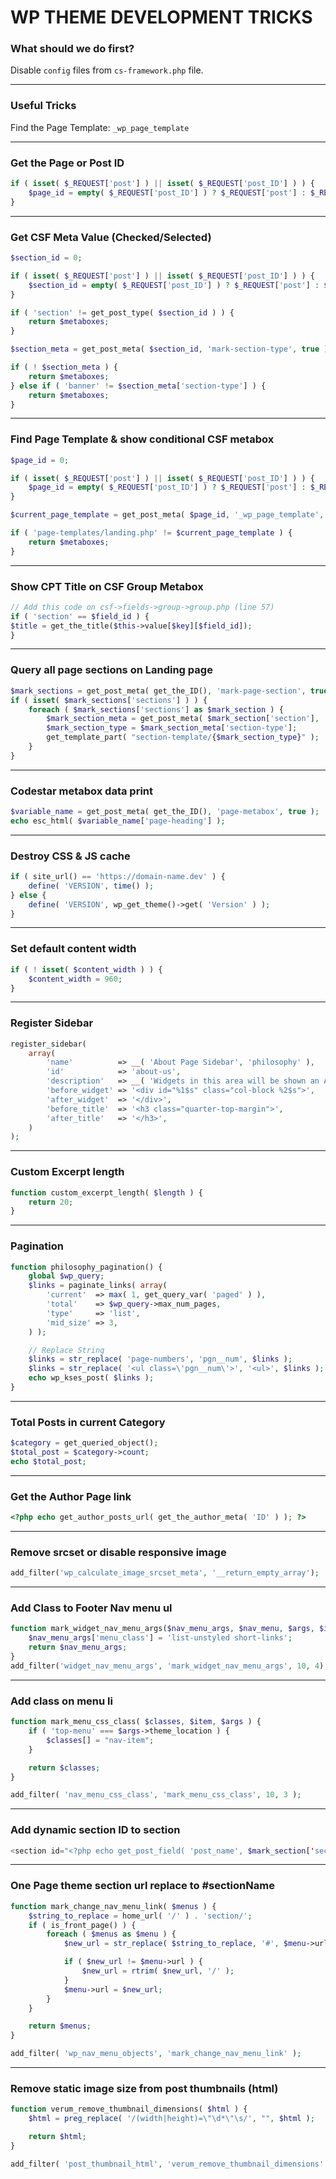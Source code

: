 # WP THEME DEVELOPMENT TRICKS

### What should we do first?
Disable `config` files from `cs-framework.php` file.

<hr>

### Useful Tricks
Find the Page Template: `_wp_page_template`

<hr>

### Get the Page or Post ID
```php
if ( isset( $_REQUEST['post'] ) || isset( $_REQUEST['post_ID'] ) ) {
    $page_id = empty( $_REQUEST['post_ID'] ) ? $_REQUEST['post'] : $_REQUEST['post_ID'];
}
```

<hr>

### Get CSF Meta Value (Checked/Selected)
```php
$section_id = 0;

if ( isset( $_REQUEST['post'] ) || isset( $_REQUEST['post_ID'] ) ) {
	$section_id = empty( $_REQUEST['post_ID'] ) ? $_REQUEST['post'] : $_REQUEST['post_ID'];
}

if ( 'section' != get_post_type( $section_id ) ) {
	return $metaboxes;
}

$section_meta = get_post_meta( $section_id, 'mark-section-type', true );

if ( ! $section_meta ) {
	return $metaboxes;
} else if ( 'banner' != $section_meta['section-type'] ) {
	return $metaboxes;
}
```

<hr>

### Find Page Template & show conditional CSF metabox
```php
$page_id = 0;

if ( isset( $_REQUEST['post'] ) || isset( $_REQUEST['post_ID'] ) ) {
	$page_id = empty( $_REQUEST['post_ID'] ) ? $_REQUEST['post'] : $_REQUEST['post_ID'];
}

$current_page_template = get_post_meta( $page_id, '_wp_page_template', true );

if ( 'page-templates/landing.php' != $current_page_template ) {
	return $metaboxes;
}
```

<hr>

### Show CPT Title on CSF Group Metabox
```php
// Add this code on csf->fields->group->group.php (line 57)
if ( 'section' == $field_id ) {
$title = get_the_title($this->value[$key][$field_id]);
}
```

<hr>

### Query all page sections on Landing page
```php
$mark_sections = get_post_meta( get_the_ID(), 'mark-page-section', true );
if ( isset( $mark_sections['sections'] ) ) {
	foreach ( $mark_sections['sections'] as $mark_section ) {
		$mark_section_meta = get_post_meta( $mark_section['section'], 'mark-section-type', true );
		$mark_section_type = $mark_section_meta['section-type'];
		get_template_part( "section-template/{$mark_section_type}" );
	}
}
```

<hr>

### Codestar metabox data print
```php
$variable_name = get_post_meta( get_the_ID(), 'page-metabox', true );
echo esc_html( $variable_name['page-heading'] );
```

<hr>

###  Destroy CSS & JS cache
```php
if ( site_url() == 'https://domain-name.dev' ) {
	define( 'VERSION', time() );
} else {
	define( 'VERSION', wp_get_theme()->get( 'Version' ) );
}
```

<hr>

### Set default content width
```php
if ( ! isset( $content_width ) ) {
	$content_width = 960;
}
```

<hr>

### Register Sidebar
```php
register_sidebar(
    array(
        'name'          => __( 'About Page Sidebar', 'philosophy' ),
        'id'            => 'about-us',
        'description'   => __( 'Widgets in this area will be shown an About us page.', 'philosophy' ),
        'before_widget' => '<div id="%1$s" class="col-block %2$s">',
        'after_widget'  => '</div>',
        'before_title'  => '<h3 class="quarter-top-margin">',
        'after_title'   => '</h3>',
    )
);
```

<hr>

### Custom Excerpt length
```php
function custom_excerpt_length( $length ) {
	return 20;
}
```

<hr>

### Pagination
```php
function philosophy_pagination() {
	global $wp_query;
	$links = paginate_links( array(
		'current'  => max( 1, get_query_var( 'paged' ) ),
		'total'    => $wp_query->max_num_pages,
		'type'     => 'list',
		'mid_size' => 3,
	) );

    // Replace String
	$links = str_replace( 'page-numbers', 'pgn__num', $links );
	$links = str_replace( '<ul class=\'pgn__num\'>', '<ul>', $links );
	echo wp_kses_post( $links );
}
```

<hr>

### Total Posts in current Category
```php
$category = get_queried_object();
$total_post = $category->count;
echo $total_post;
```

<hr>

### Get the Author Page link
```php
<?php echo get_author_posts_url( get_the_author_meta( 'ID' ) ); ?>
```

<hr>

### Remove **srcset** or disable responsive image
```php
add_filter('wp_calculate_image_srcset_meta', '__return_empty_array');
```

<hr>

### Add Class to Footer Nav menu ul
```php
function mark_widget_nav_menu_args($nav_menu_args, $nav_menu, $args, $instance) {
	$nav_menu_args['menu_class'] = 'list-unstyled short-links';
	return $nav_menu_args;
}
add_filter('widget_nav_menu_args', 'mark_widget_nav_menu_args', 10, 4);
```

<hr>

### Add class on menu li
```php
function mark_menu_css_class( $classes, $item, $args ) {
	if ( 'top-menu' === $args->theme_location ) {
		$classes[] = "nav-item";
	}

	return $classes;
}

add_filter( 'nav_menu_css_class', 'mark_menu_css_class', 10, 3 );
```

<hr>

### Add dynamic section ID to section
```php
<section id="<?php echo get_post_field( 'post_name', $mark_section['section'] ); ?>" class="client-section">
```

<hr>

### One Page theme section url replace to #sectionName
```php
function mark_change_nav_menu_link( $menus ) {
	$string_to_replace = home_url( '/' ) . 'section/';
	if ( is_front_page() ) {
		foreach ( $menus as $menu ) {
			$new_url = str_replace( $string_to_replace, '#', $menu->url );

			if ( $new_url != $menu->url ) {
				$new_url = rtrim( $new_url, '/' );
			}
			$menu->url = $new_url;
		}
	}

	return $menus;
}

add_filter( 'wp_nav_menu_objects', 'mark_change_nav_menu_link' );
```

<hr>

### Remove static image size from post thumbnails (html)
```php
function verum_remove_thumbnail_dimensions( $html ) {
	$html = preg_replace( '/(width|height)=\"\d*\"\s/', "", $html );

	return $html;
}

add_filter( 'post_thumbnail_html', 'verum_remove_thumbnail_dimensions' );
```